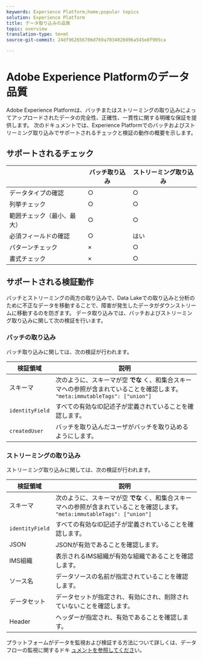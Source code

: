 ```yaml
---
keywords: Experience Platform;home;popular topics
solution: Experience Platform
title: データ取り込みの品質
topic: overview
translation-type: tm+mt
source-git-commit: 24df962656706d769a7034020d96a545e8f905ca

---
```



# Adobe Experience Platformのデータ品質

Adobe Experience Platformは、バッチまたはストリーミングの取り込みによってアップロードされたデータの完全性、正確性、一貫性に関する明確な保証を提供します。 次のドキュメントでは、Experience Platformでのバッチおよびストリーミング取り込みでサポートされるチェックと検証の動作の概要を示します。

## サポートされるチェック

|   | バッチ取り込み | ストリーミング取り込み |
| ------ | --------------- | ------------------- |
| データタイプの確認 | ○ | ○ |
| 列挙チェック | ○ | ○ |
| 範囲チェック（最小、最大） | ○ | ○ |
| 必須フィールドの確認 | ○ | はい |
| パターンチェック | × | ○ |
| 書式チェック | × | ○ |

## サポートされる検証動作

バッチとストリーミングの両方の取り込みで、Data Lakeでの取り込みと分析のために不正なデータを移動することで、障害が発生したデータがダウンストリームに移動するのを防ぎます。 データ取り込みでは、バッチおよびストリーミング取り込みに関して次の検証を行います。

### バッチの取り込み

バッチ取り込みに関しては、次の検証が行われます。

| 検証領域 | 説明 |
| --------------- | ----------- |
| スキーマ | 次のように、スキーマが空 **でな** く、和集合スキーマへの参照が含まれていることを確認します。 `"meta:immutableTags": ["union"]` |
| `identityField` | すべての有効なID記述子が定義されていることを確認します。 |
| `createdUser` | バッチを取り込んだユーザがバッチを取り込めるようにします。 |

### ストリーミングの取り込み

ストリーミング取り込みに関しては、次の検証が行われます。

| 検証領域 | 説明 |
| --------------- | ----------- |
| スキーマ | 次のように、スキーマが空 **でな** く、和集合スキーマへの参照が含まれていることを確認します。 `"meta:immutableTags": ["union"]` |
| `identityField` | すべての有効なID記述子が定義されていることを確認します。 |
| JSON | JSONが有効であることを確認します。 |
| IMS組織 | 表示されるIMS組織が有効な組織であることを確認します。 |
| ソース名 | データソースの名前が指定されていることを確認します。 |
| データセット | データセットが指定され、有効にされ、削除されていないことを確認します。 |
| Header | ヘッダーが指定され、有効であることを確認します。 |

プラットフォームがデータを監視および検証する方法について詳しくは、データフローの監視に関するドキ [ュメントを参照してくださ](./monitor-data-flows.md)い。
